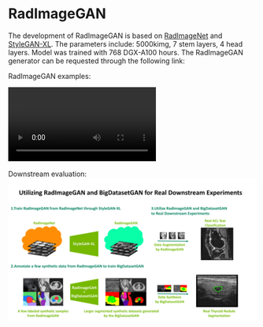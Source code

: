# RadImageGAN
The development of RadImageGAN is based on [RadImageNet](https://github.com/BMEII-AI/RadImageNet) and [StyleGAN-XL](https://github.com/autonomousvision/stylegan-xl). The parameters include: 5000kimg,  7 stem layers, 4 head layers. Model was trained with 768 DGX-A100 hours. The RadImageGAN generator can be requested through the following link: 

RadImageGAN examples: 

 <video src="media/radimagegan_video.mp4"></video>



Downstream evaluation:
<img src="media/study_design.png">
